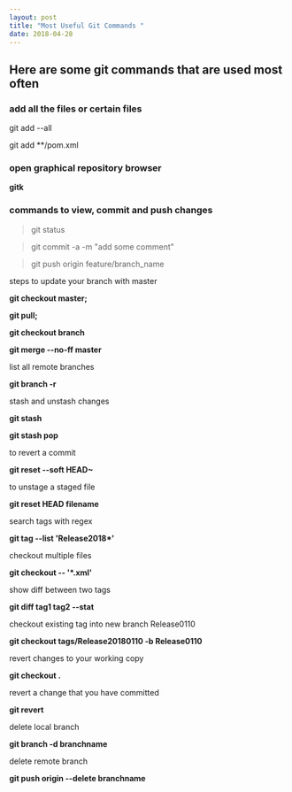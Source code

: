 ```yaml
---
layout: post
title: "Most Useful Git Commands "
date: 2018-04-28
---
```


## Here are some git commands that are used most often

### add all the files or certain files


git add --all
 
git add **/pom.xml


### open graphical repository browser

<b>
gitk
</b>

### commands to view, commit and push changes

> git status 
 
> git commit -a -m "add some comment"

> git push origin feature/branch_name


steps to update  your branch with master

<b>
git checkout master;
 
git pull;

git checkout branch

git merge --no-ff master
</b>
 
list all remote branches

<b>
git branch -r
</b>

stash and unstash changes

<b>
git stash
 
git stash pop
</b>

to revert a commit

<b>
git reset --soft HEAD~
</b>

to unstage a staged file

<b>
git reset HEAD filename
</b>

search tags with regex

<b>
git tag --list 'Release2018*'
 </b>
 
checkout multiple files

<b>
git checkout -- '*.xml'
 </b>

show diff between two tags

<b>
git diff tag1 tag2 --stat
 </b>
 
checkout existing tag into new branch Release0110

<b>
git checkout tags/Release20180110 -b Release0110
 </b>
 
revert changes to your working copy

<b>
git checkout .
 </b>
 
revert a change that you have committed

<b>
git revert <commit 1> <commit 2>
 </b>
 
delete local branch

<b>
git branch -d branchname
 </b>
 
delete remote branch

<b>
git push origin --delete branchname
</b>
